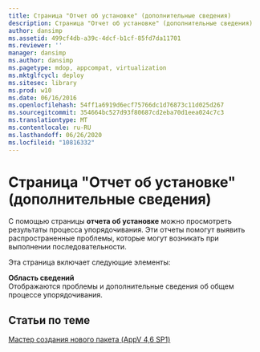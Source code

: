 ```yaml
---
title: Страница "Отчет об установке" (дополнительные сведения)
description: Страница "Отчет об установке" (дополнительные сведения)
author: dansimp
ms.assetid: 499cf4db-a39c-4dcf-b1cf-85fd7da11701
ms.reviewer: ''
manager: dansimp
ms.author: dansimp
ms.pagetype: mdop, appcompat, virtualization
ms.mktglfcycl: deploy
ms.sitesec: library
ms.prod: w10
ms.date: 06/16/2016
ms.openlocfilehash: 54ff1a6919d6ecf75766dc1d76873c11d025d267
ms.sourcegitcommit: 354664bc527d93f80687cd2eba70d1eea024c7c3
ms.translationtype: MT
ms.contentlocale: ru-RU
ms.lasthandoff: 06/26/2020
ms.locfileid: "10816332"
---
```

# Страница "Отчет об установке" (дополнительные сведения)


С помощью страницы **отчета об установке** можно просмотреть результаты процесса упорядочивания. Эти отчеты помогут выявить распространенные проблемы, которые могут возникать при выполнении последовательности.

Эта страница включает следующие элементы:

<a href="" id="information-pane"></a>**Область сведений**  
Отображаются проблемы и дополнительные сведения об общем процессе упорядочивания.

## Статьи по теме


[Мастер создания нового пакета (AppV 4,6 SP1)](create-new-package-wizard---appv-46-sp1-.md)

 

 





